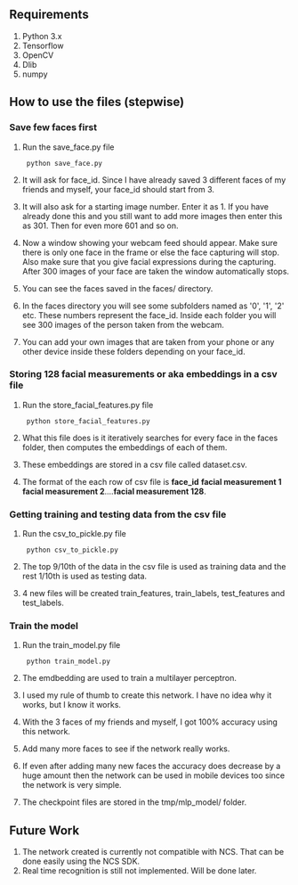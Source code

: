 ## Requirements
1. Python 3.x
2. Tensorflow
3. OpenCV
4. Dlib
5. numpy

## How to use the files (stepwise)

### Save few faces first

1. Run the save_face.py file

		python save_face.py

2. It will ask for face_id. Since I have already saved 3 different faces of my friends and myself, your face_id should start from 3.
3. It will also ask for a starting image number. Enter it as 1. If you have already done this and you still want to add more images then enter this as 301. Then for even more 601 and so on.
4. Now a window showing your webcam feed should appear. Make sure there is only one face in the frame or else the face capturing will stop. Also make sure that you give facial expressions during the capturing. After 300 images of your face are taken the window automatically stops.
5. You can see the faces saved in the faces/ directory.
6. In the faces directory you will see some subfolders named as '0', '1', '2' etc. These numbers represent the face_id. Inside each folder you will see 300 images of the person taken from the webcam.
7. You can add your own images that are taken from your phone or any other device inside these folders depending on your face_id.

### Storing 128 facial measurements or aka embeddings in a csv file

1. Run the store_facial_features.py file
	
		python store_facial_features.py

2. What this file does is it iteratively searches for every face in the faces folder, then computes the embeddings of each of them.
3. These embeddings are stored in a csv file called dataset.csv.
4. The format of the each row of csv file is <b>face_id</b> <b>facial measurement 1</b> <b>facial measurement 2</b>....<b>facial measurement 128</b>.

### Getting training and testing data from the csv file

1. Run the csv_to_pickle.py file
	
		python csv_to_pickle.py

2. The top 9/10th of the data in the csv file is used as training data and the rest 1/10th is used as testing data.
3. 4 new files will be created train_features, train_labels, test_features and test_labels.

### Train the model

1. Run the train_model.py file

		python train_model.py

2. The emdbedding are used to train a multilayer perceptron.
3. I used my rule of thumb to create this network. I have no idea why it works, but I know it works.
4. With the 3 faces of my friends and myself, I got 100% accuracy using this network.
5. Add many more faces to see if the network really works.
6. If even after adding many new faces the accuracy does decrease by a huge amount then the network can be used in mobile devices too since the network is very simple.
7. The checkpoint files are stored in the tmp/mlp_model/ folder.


## Future Work

1. The network created is currently not compatible with NCS. That can be done easily using the NCS SDK.
2. Real time recognition is still not implemented. Will be done later.
